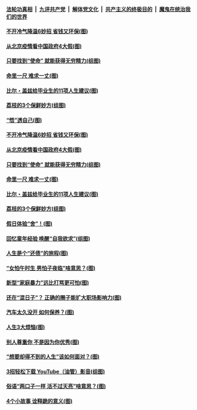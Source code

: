 ####  [法轮功真相](../../../../basic/blob/master/README.md?t=06222302) &nbsp;|&nbsp; [九评共产党](../../../../9ping.md/blob/master/README.md?t=06222302) &nbsp;|&nbsp; [解体党文化](../../../../jtdwh.md/blob/master/README.md?t=06222302)  &nbsp;|&nbsp; [共产主义的终极目的](../../../../gczydzjmd.md/blob/master/README.md?t=06222302) &nbsp;|&nbsp; [魔鬼在统治我们的世界](../../../../mgztzwmdsj.md/blob/master/README.md?t=06222302) 

#### [不开冷气降温6妙招 省钱又环保(图)](../pages/p8/937329.md?t=06222302) 

#### [从北京疫情看中国政府4大假(图)](../pages/p8/937196.md?t=06222302) 

#### [只要找到“使命” 就能获得无穷精力(组图)](../pages/p8/937159.md?t=06222302) 

#### [命里一尺 难求一丈(图)](../pages/p8/936782.md?t=06222302) 

#### [比尔・盖兹给毕业生的11项人生建议(图)](../pages/p8/936231.md?t=06222302) 

#### [荔枝的3个保鲜妙方(组图)](../pages/p8/936950.md?t=06222302) 

#### [“悟”透自己(图)](../pages/p8/936972.md?t=06222302) 

#### [不开冷气降温6妙招 省钱又环保(图)](../pages/p8/937329.md?t=06222302) 

#### [从北京疫情看中国政府4大假(图)](../pages/p8/937196.md?t=06222302) 

#### [只要找到“使命” 就能获得无穷精力(组图)](../pages/p8/937159.md?t=06222302) 

#### [命里一尺 难求一丈(图)](../pages/p8/936782.md?t=06222302) 

#### [比尔・盖兹给毕业生的11项人生建议(图)](../pages/p8/936231.md?t=06222302) 

#### [荔枝的3个保鲜妙方(组图)](../pages/p8/936950.md?t=06222302) 

#### [假日体验“舍”！(图)](../pages/p8/937183.md?t=06222302) 

#### [回忆童年经验 唤醒“自我欲求”(组图)](../pages/p8/937082.md?t=06222302) 

#### [人生是个“还债”的旅程(图)](../pages/p8/936768.md?t=06222302) 

#### [“女怕午时生 男怕子夜临”啥意思？(图)](../pages/p8/937081.md?t=06222302) 

#### [新型“家庭暴力”远比打骂更可怕(图)](../pages/p8/936230.md?t=06222302) 

#### [还在“混日子”？ 正确的圈子能扩大职场影响力(图)](../pages/p8/937049.md?t=06222302) 

#### [汽车太久没开 如何保养？(图)](../pages/p8/937035.md?t=06222302) 

#### [人生3大烦恼(图)](../pages/p8/936959.md?t=06222302) 

#### [别人尊重你 不是因为你优秀(图)](../pages/p8/936253.md?t=06222302) 

#### [“想要却得不到的人生”该如何面对？(图)](../pages/p8/936933.md?t=06222302) 

#### [3招轻松下载 YouTube（油管）影音(组图)](../pages/p8/936922.md?t=06222302) 

#### [俗语“两口子一样 活不过天亮”啥意思？(图)](../pages/p8/936917.md?t=06222302) 

#### [4个小故事 诠释跪的意义(图)](../pages/p8/936353.md?t=06222302) 

